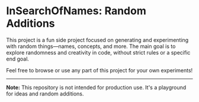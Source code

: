# InSearchOfNames: Random Additions

This project is a fun side project focused on generating and experimenting with random things—names, concepts, and more. The main goal is to explore randomness and creativity in code, without strict rules or a specific end goal.

Feel free to browse or use any part of this project for your own experiments!

---
**Note:** This repository is not intended for production use. It's a playground for ideas and random additions.